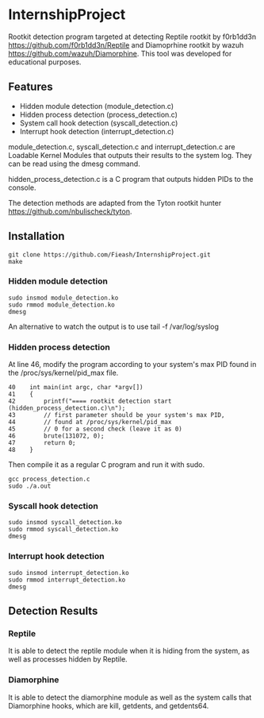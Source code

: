 # InternshipProject

Rootkit detection program targeted at detecting Reptile rootkit by f0rb1dd3n
https://github.com/f0rb1dd3n/Reptile and Diamoprhine rootkit by wazuh https://github.com/wazuh/Diamorphine.
This tool was developed for educational purposes.

## Features
- Hidden module detection (module_detection.c)
- Hidden process detection (process_detection.c)
- System call hook detection (syscall_detection.c)
- Interrupt hook detection (interrupt_detection.c)

module_detection.c, syscall_detection.c and interrupt_detection.c are Loadable Kernel Modules 
that outputs their results to the system log. They can be read using the dmesg command.

hidden_process_detection.c is a C program that outputs hidden PIDs to the console.

The detection methods are adapted from the Tyton rootkit hunter https://github.com/nbulischeck/tyton.

## Installation
```
git clone https://github.com/Fieash/InternshipProject.git
make
```

### Hidden module detection
```
sudo insmod module_detection.ko
sudo rmmod module_detection.ko
dmesg 
```
An alternative to watch the output is to use tail -f /var/log/syslog

### Hidden process detection
At line 46, modify the program according to your system's max PID found in 
the /proc/sys/kernel/pid_max file.
```
40    int main(int argc, char *argv[])
41    {
42        printf("==== rootkit detection start (hidden_process_detection.c)\n");
43        // first parameter should be your system's max PID, 
44        // found at /proc/sys/kernel/pid_max
45        // 0 for a second check (leave it as 0)
46        brute(131072, 0);
47        return 0;
48    }
```
Then compile it as a regular C program and run it with sudo.
```
gcc process_detection.c
sudo ./a.out
```

### Syscall hook detection
```
sudo insmod syscall_detection.ko
sudo rmmod syscall_detection.ko
dmesg
```

### Interrupt hook detection
```
sudo insmod interrupt_detection.ko
sudo rmmod interrupt_detection.ko
dmesg
```

## Detection Results

### Reptile
It is able to detect the reptile module when it is hiding from the system,
as well as processes hidden by Reptile.

### Diamorphine
It is able to detect the diamorphine module as well as the system calls
that Diamorphine hooks, which are kill, getdents, and getdents64. 
